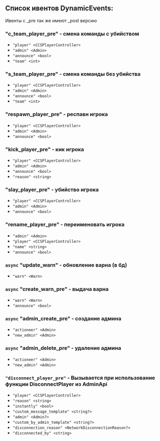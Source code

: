 ## Список ивентов DynamicEvents:
Ивенты с _pre так же имеют _post версию
### "c_team_player_pre" - смена команды с убийством
- `"player" <CCSPlayerController>`
- `"admin" <Admin>`
- `"announce" <bool>`
- `"team" <int>`
### "s_team_player_pre" - смена команды без убийства
- `"player" <CCSPlayerController>`
- `"admin" <Admin>`
- `"announce" <bool>`
- `"team" <int>`
### "respawn_player_pre" - респавн игрока
- `"player" <CCSPlayerController>`
- `"admin" <Admin>`
- `"announce" <bool>`
### "kick_player_pre" - кик игрока
- `"player" <CCSPlayerController>`
- `"admin" <Admin>`
- `"announce" <bool>`
- `"reason" <string>`
### "slay_player_pre" - убийство игрока
- `"player" <CCSPlayerController>`
- `"admin" <Admin>`
- `"announce" <bool>`
### "rename_player_pre" - переименовать игрока
- `"admin" <Admin>`
- `"player" <CCSPlayerController>`
- `"name" <string>`
- `"announce" <bool>`
### `async` "update_warn" - обновление варна (в бд)
- `"warn" <Warn>`
### `async` "create_warn_pre" - выдача варна
- `"warn" <Warn>`
- `"announce" <bool>`
### `async` "admin_create_pre" - создание админа
- `"actioneer" <Admin>`
- `"new_admin" <Admin>`
### `async` "admin_delete_pre" - удаление админа
- `"actioneer" <Admin>`
- `"new_admin" <Admin>`
### `"disconnect_player_pre"` - Вызывается при использование функции DisconnectPlayer из AdminApi
- `"player" <CCSPlayerController>` 
- `"reason" <string>` 
- `"instantly" <bool>` 
- `"custom_message_template" <string?>` 
- `"admin" <Admin?>` 
- `"custom_by_admin_template" <string?>` 
- `"disconnection_reason" <NetworkDisconnectionReason?>` 
- `"disconnected_by" <string>` 
